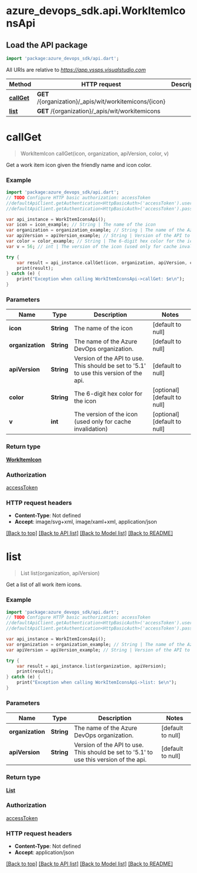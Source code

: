 # azure_devops_sdk.api.WorkItemIconsApi

## Load the API package
```dart
import 'package:azure_devops_sdk/api.dart';
```

All URIs are relative to *https://app.vssps.visualstudio.com*

Method | HTTP request | Description
------------- | ------------- | -------------
[**callGet**](WorkItemIconsApi.md#callGet) | **GET** /{organization}/_apis/wit/workitemicons/{icon} | 
[**list**](WorkItemIconsApi.md#list) | **GET** /{organization}/_apis/wit/workitemicons | 


# **callGet**
> WorkItemIcon callGet(icon, organization, apiVersion, color, v)



Get a work item icon given the friendly name and icon color.

### Example 
```dart
import 'package:azure_devops_sdk/api.dart';
// TODO Configure HTTP basic authorization: accessToken
//defaultApiClient.getAuthentication<HttpBasicAuth>('accessToken').username = 'YOUR_USERNAME'
//defaultApiClient.getAuthentication<HttpBasicAuth>('accessToken').password = 'YOUR_PASSWORD';

var api_instance = WorkItemIconsApi();
var icon = icon_example; // String | The name of the icon
var organization = organization_example; // String | The name of the Azure DevOps organization.
var apiVersion = apiVersion_example; // String | Version of the API to use.  This should be set to '5.1' to use this version of the api.
var color = color_example; // String | The 6-digit hex color for the icon
var v = 56; // int | The version of the icon (used only for cache invalidation)

try { 
    var result = api_instance.callGet(icon, organization, apiVersion, color, v);
    print(result);
} catch (e) {
    print("Exception when calling WorkItemIconsApi->callGet: $e\n");
}
```

### Parameters

Name | Type | Description  | Notes
------------- | ------------- | ------------- | -------------
 **icon** | **String**| The name of the icon | [default to null]
 **organization** | **String**| The name of the Azure DevOps organization. | [default to null]
 **apiVersion** | **String**| Version of the API to use.  This should be set to &#39;5.1&#39; to use this version of the api. | [default to null]
 **color** | **String**| The 6-digit hex color for the icon | [optional] [default to null]
 **v** | **int**| The version of the icon (used only for cache invalidation) | [optional] [default to null]

### Return type

[**WorkItemIcon**](WorkItemIcon.md)

### Authorization

[accessToken](../README.md#accessToken)

### HTTP request headers

 - **Content-Type**: Not defined
 - **Accept**: image/svg+xml, image/xaml+xml, application/json

[[Back to top]](#) [[Back to API list]](../README.md#documentation-for-api-endpoints) [[Back to Model list]](../README.md#documentation-for-models) [[Back to README]](../README.md)

# **list**
> List<WorkItemIcon> list(organization, apiVersion)



Get a list of all work item icons.

### Example 
```dart
import 'package:azure_devops_sdk/api.dart';
// TODO Configure HTTP basic authorization: accessToken
//defaultApiClient.getAuthentication<HttpBasicAuth>('accessToken').username = 'YOUR_USERNAME'
//defaultApiClient.getAuthentication<HttpBasicAuth>('accessToken').password = 'YOUR_PASSWORD';

var api_instance = WorkItemIconsApi();
var organization = organization_example; // String | The name of the Azure DevOps organization.
var apiVersion = apiVersion_example; // String | Version of the API to use.  This should be set to '5.1' to use this version of the api.

try { 
    var result = api_instance.list(organization, apiVersion);
    print(result);
} catch (e) {
    print("Exception when calling WorkItemIconsApi->list: $e\n");
}
```

### Parameters

Name | Type | Description  | Notes
------------- | ------------- | ------------- | -------------
 **organization** | **String**| The name of the Azure DevOps organization. | [default to null]
 **apiVersion** | **String**| Version of the API to use.  This should be set to &#39;5.1&#39; to use this version of the api. | [default to null]

### Return type

[**List<WorkItemIcon>**](WorkItemIcon.md)

### Authorization

[accessToken](../README.md#accessToken)

### HTTP request headers

 - **Content-Type**: Not defined
 - **Accept**: application/json

[[Back to top]](#) [[Back to API list]](../README.md#documentation-for-api-endpoints) [[Back to Model list]](../README.md#documentation-for-models) [[Back to README]](../README.md)

